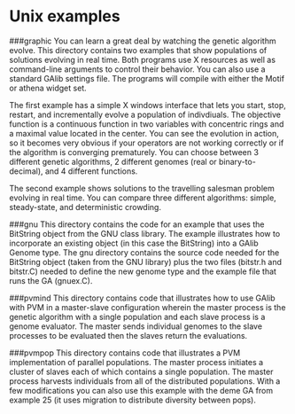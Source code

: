 # Unix examples

###graphic
You can learn a great deal by watching the genetic algorithm evolve.
This directory contains two examples that show populations of solutions
evolving in real time.  Both programs use X resources as well as
command-line arguments to control their behavior.  You can also use a
standard GAlib settings file.  The programs will compile with either
the Motif or athena widget set.

The first example has a simple X windows interface that lets you start,
stop, restart, and incrementally evolve a population of indivdiuals.
The objective function is a continuous function in two variables with
concentric rings and a maximal value located in the center.
You can see the evolution in action, so it becomes very obvious if
your operators are not working correctly or if the algorithm is
converging prematurely.  You can choose between 3 different genetic
algorithms, 2 different genomes (real or binary-to-decimal), and 4
different functions.

The second example shows solutions to the travelling salesman problem 
evolving in real time.  You can compare three different algorithms:
simple, steady-state, and deterministic crowding.

###gnu
This directory contains the code for an example that uses the BitString
object from the GNU class library.  The example illustrates how to 
incorporate an existing object (in this case the BitString) into a
GAlib Genome type.  The gnu directory contains the source code needed
for the BitString object (taken from the GNU library) plus the two
files (bitstr.h and bitstr.C) needed to define the new genome type and
the example file that runs the GA (gnuex.C).

###pvmind
This directory contains code that illustrates how to use GAlib with
PVM in a master-slave configuration wherein the master process is the
genetic algorithm with a single population and each slave process is
a genome evaluator.  The master sends individual genomes to the slave
processes to be evaluated then the slaves return the evaluations.

###pvmpop
This directory contains code that illustrates a PVM implementation of
parallel populations.  The master process initiates a cluster of slaves
each of which contains a single population.  The master process 
harvests individuals from all of the distributed populations.  With a
few modifications you can also use this example with the deme GA from
example 25 (it uses migration to distribute diversity between pops).
